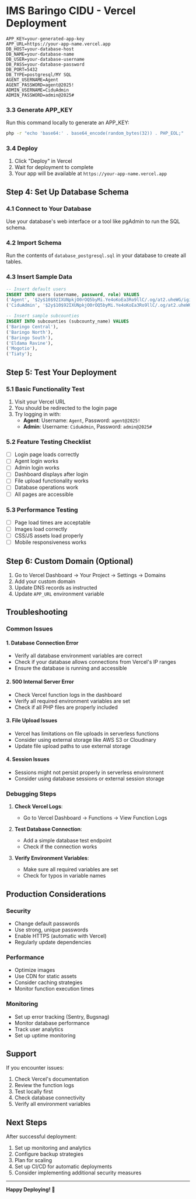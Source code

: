 # IMS Baringo CIDU - Vercel Deployment
```
APP_KEY=your-generated-app-key
APP_URL=https://your-app-name.vercel.app
DB_HOST=your-database-host
DB_NAME=your-database-name
DB_USER=your-database-username
DB_PASS=your-database-password
DB_PORT=5432
DB_TYPE=postgresql/MY SQL
AGENT_USERNAME=Agent
AGENT_PASSWORD=agent@2025!
ADMIN_USERNAME=CiduAdmin
ADMIN_PASSWORD=admin@2025#
```

### 3.3 Generate APP_KEY
Run this command locally to generate an APP_KEY:
```bash
php -r "echo 'base64:' . base64_encode(random_bytes(32)) . PHP_EOL;"
```

### 3.4 Deploy
1. Click "Deploy" in Vercel
2. Wait for deployment to complete
3. Your app will be available at `https://your-app-name.vercel.app`

## Step 4: Set Up Database Schema

### 4.1 Connect to Your Database
Use your database's web interface or a tool like pgAdmin to run the SQL schema.

### 4.2 Import Schema
Run the contents of `database_postgresql.sql` in your database to create all tables.

### 4.3 Insert Sample Data
```sql
-- Insert default users
INSERT INTO users (username, password, role) VALUES 
('Agent', '$2y$10$92IXUNpkjO0rOQ5byMi.Ye4oKoEa3Ro9llC/.og/at2.uheWG/igi', 'agent'),
('CiduAdmin', '$2y$10$92IXUNpkjO0rOQ5byMi.Ye4oKoEa3Ro9llC/.og/at2.uheWG/igi', 'admin');

-- Insert sample subcounties
INSERT INTO subcounties (subcounty_name) VALUES 
('Baringo Central'),
('Baringo North'),
('Baringo South'),
('Eldama Ravine'),
('Mogotio'),
('Tiaty');
```

## Step 5: Test Your Deployment

### 5.1 Basic Functionality Test
1. Visit your Vercel URL
2. You should be redirected to the login page
3. Try logging in with:
   - **Agent**: Username: `Agent`, Password: `agent@2025!`
   - **Admin**: Username: `CiduAdmin`, Password: `admin@2025#`

### 5.2 Feature Testing Checklist
- [ ] Login page loads correctly
- [ ] Agent login works
- [ ] Admin login works
- [ ] Dashboard displays after login
- [ ] File upload functionality works
- [ ] Database operations work
- [ ] All pages are accessible

### 5.3 Performance Testing
- [ ] Page load times are acceptable
- [ ] Images load correctly
- [ ] CSS/JS assets load properly
- [ ] Mobile responsiveness works

## Step 6: Custom Domain (Optional)

1. Go to Vercel Dashboard → Your Project → Settings → Domains
2. Add your custom domain
3. Update DNS records as instructed
4. Update `APP_URL` environment variable

## Troubleshooting

### Common Issues

#### 1. Database Connection Error
- Verify all database environment variables are correct
- Check if your database allows connections from Vercel's IP ranges
- Ensure the database is running and accessible

#### 2. 500 Internal Server Error
- Check Vercel function logs in the dashboard
- Verify all required environment variables are set
- Check if all PHP files are properly included

#### 3. File Upload Issues
- Vercel has limitations on file uploads in serverless functions
- Consider using external storage like AWS S3 or Cloudinary
- Update file upload paths to use external storage

#### 4. Session Issues
- Sessions might not persist properly in serverless environment
- Consider using database sessions or external session storage

### Debugging Steps

1. **Check Vercel Logs**:
   - Go to Vercel Dashboard → Functions → View Function Logs

2. **Test Database Connection**:
   - Add a simple database test endpoint
   - Check if the connection works

3. **Verify Environment Variables**:
   - Make sure all required variables are set
   - Check for typos in variable names

## Production Considerations

### Security
- Change default passwords
- Use strong, unique passwords
- Enable HTTPS (automatic with Vercel)
- Regularly update dependencies

### Performance
- Optimize images
- Use CDN for static assets
- Consider caching strategies
- Monitor function execution times

### Monitoring
- Set up error tracking (Sentry, Bugsnag)
- Monitor database performance
- Track user analytics
- Set up uptime monitoring

## Support

If you encounter issues:
1. Check Vercel's documentation
2. Review the function logs
3. Test locally first
4. Check database connectivity
5. Verify all environment variables

## Next Steps

After successful deployment:
1. Set up monitoring and analytics
2. Configure backup strategies
3. Plan for scaling
4. Set up CI/CD for automatic deployments
5. Consider implementing additional security measures

---

**Happy Deploying! 🚀**
